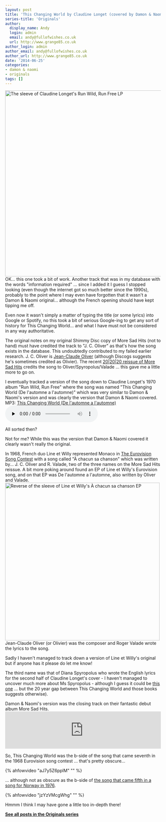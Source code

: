 ```yaml
---
layout: post
title: 'This Changing World by Claudine Longet (covered by Damon & Naomi)'
series-title: 'Originals'
author:
  display_name: Andy
  login: admin
  email: andy@fullofwishes.co.uk
  url: http://www.grange85.co.uk
author_login: admin
author_email: andy@fullofwishes.co.uk
author_url: http://www.grange85.co.uk
date: '2014-06-25'
categories:
- damon & naomi
- originals
tags: []
---
```

<p><img src="https://media.fullofwishes.co.uk/00-misc/pictures/claudine-longet-run-wild-run-free.jpg" width="600" height="600" class="aligncenter" alt="The sleeve of Claudine Longet's Run Wild, Run Free LP" /><br />
OK... this one took a bit of work. Another track that was in my database with the words "information required" ... since I added it I guess I stopped looking (even though the internet got so much better since the 1990s), probably to the point where I may even have forgotten that it wasn't a Damon & Naomi original... although the French opening should have kept tipping me off.</p>
<p>Even now it wasn't simply a matter of typing the title (or some lyrics) into Google or Spotify, no this took a bit of serious Google-ing to get any sort of history for This Changing World... and what I have must not be considered in any way authoritative.</p>
<p>The original notes on my original Shimmy Disc copy of More Sad Hits (not to hand) must have credited the track to "J. C. Oliver" as that's how the song exists in the database. This undoubtedly contributed to my failed earlier research. J. C. Oliver is <a href="http://www.discogs.com/artist/643478-Jean-Claude-Olivier-2?type=Credits&filter_anv=1&anv=Jean-Claude%20Oliver">Jean-Claude Oliver</a> (although Discogs suggests he's sometimes credited as Olivier). The recent <a href="http://damonandnaomi.bandcamp.com/album/more-sad-hits">20|20|20 reissue of More Sad Hits</a> credits the song to Oliver/Spyropolus/Valade ... this gave me a little more to go on.</p>
<p>I eventually tracked a version of the song down to Claudine Longet's 1970 album "Run Wild, Run Free" where the song was named "This Changing World (De l'automne a l'automne)" which was very similar to Damon & Naomi's version and was clearly the version that Damon & Naomi covered.<br />
MP3: <a href="https://media.fullofwishes.co.uk/00-misc/audio/10-claudine-longet-this-changing-world.mp3">This Changing World (De l'automne a l'automne)</a><br />
<audio src="https://media.fullofwishes.co.uk/00-misc/audio/10-claudine-longet-this-changing-world.mp3" preload="none" controls /><br />
Claudine Longet has had an eventful live. She was married to Andy Williams, and later was convicted of accidentally shooting her boyfriend - there's plenty on the internet about her, I haven't gone much beyond her <a href="http://en.wikipedia.org/wiki/Claudine_Longet">Wikipedia page for now</a>.</p>
<p>All sorted then?</p>
<p>Not for me? While this was the version that Damon & Naomi covered it clearly wasn't really the original.</p>
<p>In 1968, French duo Line et Willy represented Monaco in <a href="http://en.wikipedia.org/wiki/Eurovision_Song_Contest_1968">The Eurovision Song Contest</a> with a song called "À chacun sa chanson" which was written by... J. C. Oliver and R. Valade, two of the three names on the More Sad Hits reissue. A bit more poking around found an EP of Line et Willy's Eurovision song, and on that EP was De l'automne a l'automne, also written by Oliver and Valade.<br />
<img src="https://media.fullofwishes.co.uk/00-misc/pictures/line-et-willy-a-chacun.jpg" width="500" height="509" alt="Reverse of the sleeve of Line et Willy's À chacun sa chanson EP" class="aligncenter" /><br />
Jean-Claude Oliver (or Olivier) was the composer and Roger Valade wrote the lyrics to the song.</p>
<p>Sadly I haven't managed to track down a version of Line et Willy's original but if anyone has it please do let me know!</p>
<p>The third name was that of Diana Spyropolus who wrote the English lyrics for the second half of Claudine Longet's cover - I haven't managed to uncover much more about Ms Spyropolus - although I guess it could be <a href="https://www.goodreads.com/author/show/259288.Diana_Spyropulos">this one</a> ... but the 20 year gap between This Changing World and those books suggests otherwise).</p>
<p>Damon & Naomi's version was the closing track on their fantastic debut album More Sad Hits.<br />
<iframe style="border: 0; width: 100%; height: 120px;" src="https://bandcamp.com/EmbeddedPlayer/album=4050036211/size=large/bgcol=ffffff/linkcol=0687f5/tracklist=false/artwork=small/track=1612917842/transparent=true/" seamless><a href="http://damonandnaomi.bandcamp.com/album/more-sad-hits">More Sad Hits by Damon & Naomi</a></iframe></p>
<p>So, This Changing World was the b-side of the song that came seventh in the 1968 Eurovision song contest ... that's pretty obscure...<br />

{% ahfowvideo "aJ7y5Z6pplM" "" %}

<p>... although not as obscure as the b-side of <a href="http://en.wikipedia.org/wiki/My_Lovely_Horse">the song that came fifth in a song for Norway in 1976</a>.<br />

{% ahfowvideo "jzYzVMcgWhg" "" %}

<p>Hmmm I think I may have gone a little too in-depth there!</p>
<p><strong><a href="/category/originals/" title="List: Originals">See all posts in the Originals series</a></strong></p>
